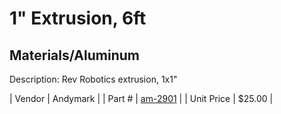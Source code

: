 # 1" Extrusion, 6ft
## Materials/Aluminum
Description: 	Rev Robotics extrusion, 1x1" 

| Vendor | Andymark | 
| Part # | [am-2901](http://www.andymark.com/product-p/am-2901.htm) | 
| Unit Price | $25.00 | 

